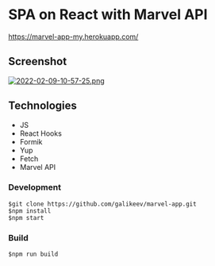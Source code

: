 # SPA on React with Marvel API

https://marvel-app-my.herokuapp.com/

## Screenshot

[![2022-02-09-10-57-25.png](https://i.postimg.cc/RCbHLY3p/2022-02-09-10-57-25.png)](https://postimg.cc/6Tnq9YfC)

## Technologies

- JS
- React Hooks
- Formik
- Yup
- Fetch
- Marvel API

### Development
```
$git clone https://github.com/galikeev/marvel-app.git
$npm install
$npm start
```

### Build
```
$npm run build
```

